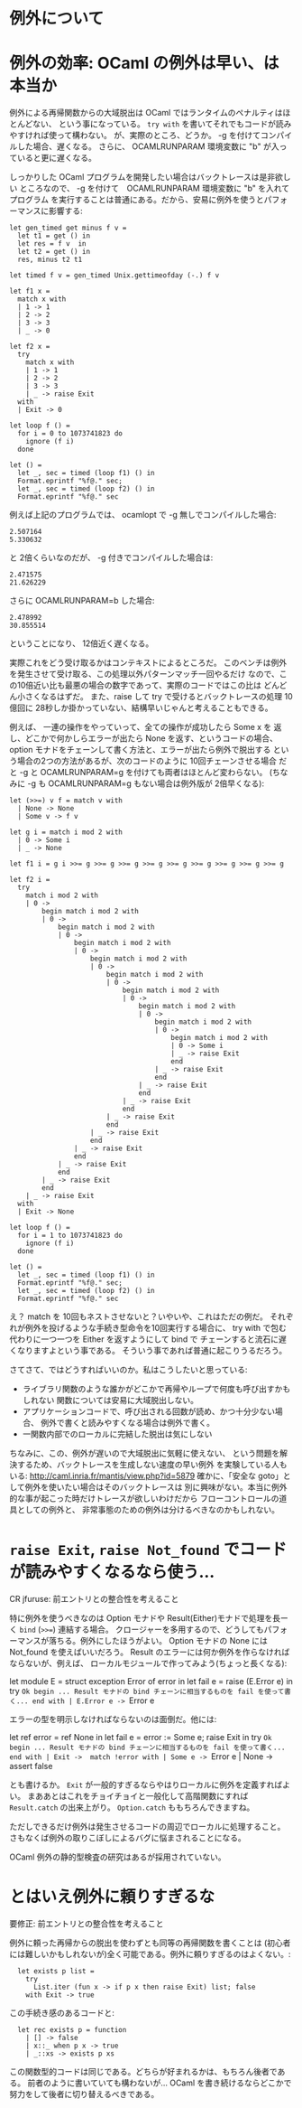 例外について
==================================================

例外の効率: OCaml の例外は早い、は本当か
======================================================================

例外による再帰関数からの大域脱出は OCaml ではランタイムのペナルティはほとんどない、
という事になっている。
``try with`` を書いてそれでもコードが読みやすければ使って構わない。
が、実際のところ、どうか。 -g を付けてコンパイルした場合、遅くなる。
さらに、 OCAMLRUNPARAM 環境変数に "b" が入っていると更に遅くなる。

しっかりした OCaml プログラムを開発したい場合はバックトレースは是非欲しい
ところなので、 -g を付けて　OCAMLRUNPARAM 環境変数に "b" を入れてプログラム
を実行することは普通にある。だから、安易に例外を使うとパフォーマンスに影響する:

    let gen_timed get minus f v = 
      let t1 = get () in
      let res = f v  in
      let t2 = get () in
      res, minus t2 t1
    
    let timed f v = gen_timed Unix.gettimeofday (-.) f v
    
    let f1 x = 
      match x with
      | 1 -> 1
      | 2 -> 2
      | 3 -> 3
      | _ -> 0
    
    let f2 x = 
      try 
        match x with
        | 1 -> 1
        | 2 -> 2
        | 3 -> 3
        | _ -> raise Exit
      with
      | Exit -> 0
    
    let loop f () = 
      for i = 0 to 1073741823 do
        ignore (f i)
      done
    
    let () =
      let _, sec = timed (loop f1) () in
      Format.eprintf "%f@." sec;
      let _, sec = timed (loop f2) () in
      Format.eprintf "%f@." sec

例えば上記のプログラムでは、 ocamlopt で -g 無しでコンパイルした場合:

    2.507164
    5.330632

と 2倍くらいなのだが、 -g 付きでコンパイルした場合は:

    2.471575
    21.626229

さらに OCAMLRUNPARAM=b した場合:

    2.478992
    30.855514

ということになり、 12倍近く遅くなる。

実際これをどう受け取るかはコンテキストによるところだ。
このベンチは例外を発生させて受け取る、この処理以外パターンマッチ一回やるだけ
なので、この10倍近い比も最悪の場合の数字であって、実際のコードではこの比は
どんどん小さくなるはずだ。
また、raise して try で受けるとバックトレースの処理 10億回に 
28秒しか掛かっていない、結構早いじゃんと考えることもできる。

例えば、 一連の操作をやっていって、全ての操作が成功したら Some x を
返し、どこかで何かしらエラーが出たら None を返す、というコードの場合、
option モナドをチェーンして書く方法と、エラーが出たら例外で脱出する
という場合の2つの方法があるが、次のコードのように 10回チェーンさせる場合
だと -g と OCAMLRUNPARAM=g を付けても両者はほとんど変わらない。
(ちなみに -g も OCAMLRUNPARAM=g もない場合は例外版が 2倍早くなる):

    let (>>=) v f = match v with
      | None -> None
      | Some v -> f v
    
    let g i = match i mod 2 with
      | 0 -> Some i
      | _ -> None
    
    let f1 i = g i >>= g >>= g >>= g >>= g >>= g >>= g >>= g >>= g >>= g
    
    let f2 i = 
      try 
        match i mod 2 with
        | 0 -> 
            begin match i mod 2 with
            | 0 -> 
                begin match i mod 2 with
                | 0 -> 
                    begin match i mod 2 with
                    | 0 -> 
                        begin match i mod 2 with
                        | 0 -> 
                            begin match i mod 2 with
                            | 0 -> 
                                begin match i mod 2 with
                                | 0 -> 
                                    begin match i mod 2 with
                                    | 0 -> 
                                        begin match i mod 2 with
                                        | 0 -> 
                                            begin match i mod 2 with
                                            | 0 -> Some i
                                            | _ -> raise Exit
                                            end
                                        | _ -> raise Exit
                                        end
                                    | _ -> raise Exit
                                    end
                                | _ -> raise Exit
                                end
                            | _ -> raise Exit
                            end
                        | _ -> raise Exit
                        end
                    | _ -> raise Exit
                    end
                | _ -> raise Exit
                end
            | _ -> raise Exit
            end
        | _ -> raise Exit
      with
      | Exit -> None
    
    let loop f () = 
      for i = 1 to 1073741823 do
        ignore (f i)
      done
    
    let () =
      let _, sec = timed (loop f1) () in
      Format.eprintf "%f@." sec;
      let _, sec = timed (loop f2) () in
      Format.eprintf "%f@." sec

え？ match を 10回もネストさせないと？いやいや、これはただの例だ。
それぞれが例外を投げるような手続き型命令を10回実行する場合に、
try with で包む代わりに一つ一つを Either を返すようにして bind で
チェーンすると流石に遅くなりますよという事である。
そういう事であれば普通に起こりうるだろう。

さてさて、ではどうすればいいのか。私はこうしたいと思っている:

* ライブラリ関数のような誰かがどこかで再帰やループで何度も呼び出すかもしれない
  関数については安易に大域脱出しない。
* アプリケーションコードで、呼び出される回数が読め、かつ十分少ない場合、
  例外で書くと読みやすくなる場合は例外で書く。
* 一関数内部でのローカルに完結した脱出は気にしない

ちなみに、この、例外が遅いので大域脱出に気軽に使えない、
という問題を解決するため、バックトレースを生成しない速度の早い例外
を実験している人もいる: http://caml.inria.fr/mantis/view.php?id=5879 
確かに、「安全な goto」として例外を使いたい場合はそのバックトレースは
別に興味がない。本当に例外的な事が起こった時だけトレースが欲しいわけだから
フローコントロールの道具としての例外と、
非常事態のための例外は分けるべきなのかもしれない。


``raise Exit``, ``raise Not_found`` でコードが読みやすくなるなら使う…
=====================================================================

CR jfuruse: 前エントリとの整合性を考えること

特に例外を使うべきなのは Option モナドや Result(Either)モナドで処理を長ーく ``bind`` (``>>=``) 連結する場合。
クロージャーを多用するので、どうしてもパフォーマンスが落ちる。例外にしたほうがよい。
Option モナドの None には Not_found を使えばいいだろう。
Result のエラーには何か例外を作らなければならないが、例えば、
ローカルモジュールで作ってみよう(ちょっと長くなる):

   let module E = struct exception Error of error in
   let fail e = raise (E.Error e) in
   try `Ok begin
     ... Result モナドの bind チェーンに相当するものを fail を使って書く...
   end with
   | E.Error e -> `Error e

エラーの型を明示しなければならないのは面倒だ。他には:

   let ref error = ref None in
   let fail e = error := Some e; raise Exit in
   try `Ok begin
     ... Result モナドの bind チェーンに相当するものを fail を使って書く...
   end with
   | Exit -> 
       match !error with
       | Some e -> `Error e
       | None -> assert false

とも書けるか。 ``Exit`` が一般的すぎるならやはりローカルに例外を定義すればよい。
まああとはこれをチョイチョイと一般化して高階関数にすれば ``Result.catch`` の出来上がり。
``Option.catch`` ももちろんできますね。

ただしできるだけ例外は発生させるコードの周辺でローカルに処理すること。
さもなくば例外の取りこぼしによるバグに悩まされることになる。

OCaml 例外の静的型検査の研究はあるが採用されていない。

とはいえ例外に頼りすぎるな
==============================================================

要修正: 前エントリとの整合性を考えること

例外に頼った再帰からの脱出を使わずとも同等の再帰関数を書くことは
(初心者には難しいかもしれないが)全く可能である。例外に頼りすぎるのはよくない。:

      let exists p list = 
        try 
          List.iter (fun x -> if p x then raise Exit) list; false 
        with Exit -> true

この手続き感のあるコードと:

      let rec exists p = function
        | [] -> false
        | x::_ when p x -> true
        | _::xs -> exists p xs

この関数型的コードは同じである。どちらが好まれるかは、もちろん後者である。
前者のように書いていても構わないが…
OCaml を書き続けるならどこかで努力をして後者に切り替えるべきである。
